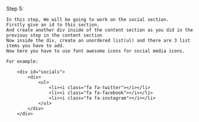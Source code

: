 Step 5:

	In this step, We will be going to work on the social section.
	Firstly give an id to this section.
	And create another div inside of the content section as you did in the previous step in the content section
	Now inside the div, create an unordered list(ul) and there are 3 list items you have to add.
	Now here you have to use font awesome icons for social media icons.
	
	For example: 
		
		<div id="socials">
			<div>
				<ul>
					<li><i class="fa fa-twitter"></i></li>
					<li><i class="fa fa-facebook"></i></li>
					<li><i class="fa fa-instagram"></i></li>
				</ul>
			</div>
		</div>
